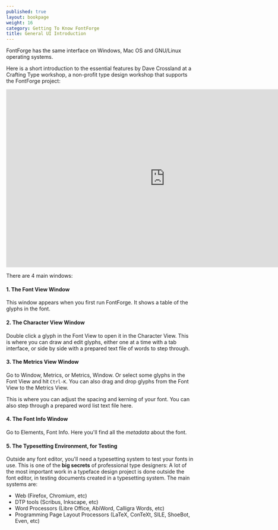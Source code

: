 ```yaml
---
published: true
layout: bookpage
weight: 16
category: Getting To Know FontForge
title: General UI Introduction
---
```


FontForge has the same interface on Windows, Mac OS and GNU/Linux operating systems. 

Here is a short introduction to the essential features by Dave Crossland at a Crafting Type workshop, a non-profit type design workshop that supports the FontForge project:

<iframe width="853" height="480" src="https://www.youtube-nocookie.com/embed/_EhwHL1aloI?rel=0&amp;showinfo=0&t=1m55s" frameborder="0" allowfullscreen></iframe>

There are 4 main windows: 

#### 1. The Font View Window

This window appears when you first run FontForge. 
It shows a table of the glyphs in the font. 

#### 2. The Character View Window

Double click a glyph in the Font View to open it in the Character View. 
This is where you can draw and edit glyphs, either one at a time with a tab interface, or side by side with a prepared text file of words to step through.

#### 3. The Metrics View Window

Go to Window, Metrics, or Metrics, Window. 
Or select some glyphs in the Font View and hit `Ctrl-K`. 
You can also drag and drop glyphs from the Font View to the Metrics View.

This is where you can adjust the spacing and kerning of your font.
You can also step through a prepared word list text file here.

#### 4. The Font Info Window

Go to Elements, Font Info. 
Here you'll find all the _metadata_ about the font. 

#### 5. The Typesetting Environment, for Testing

Outside any font editor, you'll need a typesetting system to test your fonts in use. 
This is one of the **big secrets** of professional type designers: 
A lot of the most important work in a typeface design project is done outside the font editor, in testing documents created in a typesetting system. 
The main systems are:

* Web (Firefox, Chromium, etc)
* DTP tools (Scribus, Inkscape, etc)
* Word Processors (Libre Office, AbiWord, Calligra Words, etc)
* Programming Page Layout Processors (LaTeX, ConTeXt, SILE, ShoeBot, Even, etc)
